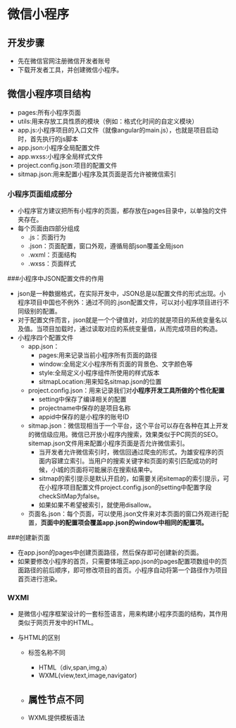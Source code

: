 # 微信小程序

## 开发步骤

- 先在微信官网注册微信开发者账号
- 下载开发者工具，并创建微信小程序。

## 微信小程序项目结构

- pages:所有小程序页面
- utils:用来存放工具性质的模块（例如：格式化时间的自定义模块）
- app.js:小程序项目的入口文件（就像angular的main.js），也就是项目启动时，首先执行的js脚本
- app.json:小程序全局配置文件
- app.wxss:小程序全局样式文件
- project.config.json:项目的配置文件
- sitmap.json:用来配置小程序及其页面是否允许被微信索引

### 小程序页面组成部分

- 小程序官方建议把所有小程序的页面，都存放在pages目录中，以单独的文件夹存在。
- 每个页面由四部分组成
  - .js：页面行为
  - .json：页面配置，窗口外观，遵循局部json覆盖全局json
  - .wxml：页面结构
  - .wxss：页面样式

###小程序中JSON配置文件的作用

- json是一种数据格式，在实际开发中，JSON总是以配置文件的形式出现。小程序项目中国也不例外：通过不同的.json配置文件，可以对小程序项目进行不同级别的配置。
- 对于配置文件而言，json就是一个个键值对，对应的就是项目的系统变量名以及值。当项目加载时，通过读取对应的系统变量值，从而完成项目的构造。
- 小程序四个配置文件
  - app.json：
    - pages:用来记录当前小程序所有页面的路径
    - window:全局定义小程序所有页面的背景色、文字颜色等
    - style:全局定义小程序组件所使用的样式版本
    - sitmapLocation:用来知名sitmap.json的位置
  - project.config.json：用来记录我们对**小程序开发工具所做的个性化配置**
    - setting中保存了编译相关的配置
    - projectname中保存的是项目名称
    - appid中保存的是小程序的账号ID
  - sitmap.json：微信现相当于一个平台，这个平台可以存在各种在其上开发的微信级应用。微信已开放小程序内搜索，效果类似于PC网页的SEO。sitemap.json文件用来配置小程序页面是否允许微信索引。
    - 当开发者允许微信索引时，微信回通过爬虫的形式，为雄安程序的页面内容建立索引。当用户的搜索关键字和页面的索引匹配成功的时候，小城的页面将可能展示在搜索结果中。
    - sitmap的索引提示是默认开启的，如需要关闭sitemap的索引提示，可在小程序项目配置文件project.config.json的setting中配置字段checkSitMap为false。
    - 如果如果不希望被索引，就使用disallow。
  - 页面名.json：每个页面，可以使用.json文件来对本页面的窗口外观进行配置，**页面中的配置项会覆盖app.json的window中相同的配置项。**

###创建新页面

- 在app.json的pages中创建页面路径，然后保存即可创建新的页面。
- 如果要修改小程序的首页，只需要体哦正app.json的pages配置项数组中的页面路径的前后顺序，即可修改项目的首页。小程序自动将第一个路径作为项目首页进行渲染。

### WXMl

- 是微信小程序框架设计的一套标签语言，用来构建小程序页面的结构，其作用类似于网页开发中的HTML。

- 与HTML的区别

  - 标签名称不同
    - HTML（div,span,img,a）
    - WXML(view,text,image,navigator)
  - 属性节点不同
    - 

  - WXML提供模板语法



